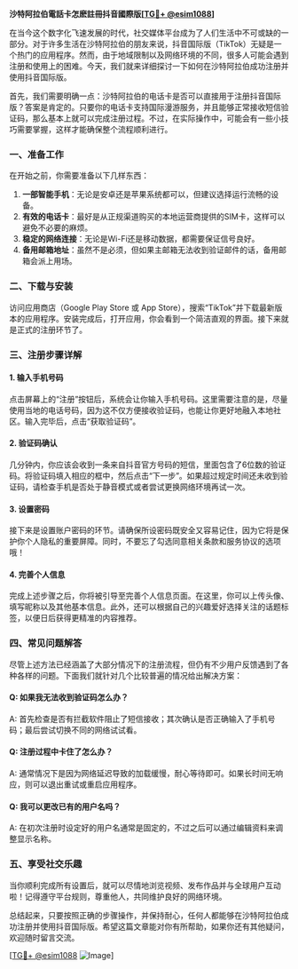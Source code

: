 **沙特阿拉伯電話卡怎麽註冊抖音國際版[[TG💪+ @esim1088](https://t.me/s/esim1088)]**

在当今这个数字化飞速发展的时代，社交媒体平台成为了人们生活中不可或缺的一部分。对于许多生活在沙特阿拉伯的朋友来说，抖音国际版（TikTok）无疑是一个热门的应用程序。然而，由于地域限制以及网络环境的不同，很多人可能会遇到注册和使用上的困难。今天，我们就来详细探讨一下如何在沙特阿拉伯成功注册并使用抖音国际版。

首先，我们需要明确一点：沙特阿拉伯的电话卡是否可以直接用于注册抖音国际版？答案是肯定的。只要你的电话卡支持国际漫游服务，并且能够正常接收短信验证码，那么基本上就可以完成注册过程。不过，在实际操作中，可能会有一些小技巧需要掌握，这样才能确保整个流程顺利进行。

### 一、准备工作

在开始之前，你需要准备以下几样东西：
1. **一部智能手机**：无论是安卓还是苹果系统都可以，但建议选择运行流畅的设备。
2. **有效的电话卡**：最好是从正规渠道购买的本地运营商提供的SIM卡，这样可以避免不必要的麻烦。
3. **稳定的网络连接**：无论是Wi-Fi还是移动数据，都需要保证信号良好。
4. **备用邮箱地址**：虽然不是必须，但如果主邮箱无法收到验证邮件的话，备用邮箱会派上用场。

### 二、下载与安装

访问应用商店（Google Play Store 或 App Store），搜索“TikTok”并下载最新版本的应用程序。安装完成后，打开应用，你会看到一个简洁直观的界面。接下来就是正式的注册环节了。

### 三、注册步骤详解

#### 1. 输入手机号码
点击屏幕上的“注册”按钮后，系统会让你输入手机号码。这里需要注意的是，尽量使用当地的电话号码，因为这不仅方便接收验证码，也能让你更好地融入本地社区。输入完毕后，点击“获取验证码”。

#### 2. 验证码确认
几分钟内，你应该会收到一条来自抖音官方号码的短信，里面包含了6位数的验证码。将验证码填入相应的框中，然后点击“下一步”。如果超过规定时间还未收到验证码，请检查手机是否处于静音模式或者尝试更换网络环境再试一次。

#### 3. 设置密码
接下来是设置账户密码的环节。请确保所设密码既安全又容易记住，因为它将是保护你个人隐私的重要屏障。同时，不要忘了勾选同意相关条款和服务协议的选项哦！

#### 4. 完善个人信息
完成上述步骤之后，你将被引导至完善个人信息页面。在这里，你可以上传头像、填写昵称以及其他基本信息。此外，还可以根据自己的兴趣爱好选择关注的话题标签，以便日后获得更精准的内容推荐。

### 四、常见问题解答

尽管上述方法已经涵盖了大部分情况下的注册流程，但仍有不少用户反馈遇到了各种各样的问题。下面我们就针对几个比较普遍的情况给出解决方案：

#### Q: 如果我无法收到验证码怎么办？
A: 首先检查是否有拦截软件阻止了短信接收；其次确认是否正确输入了手机号码；最后尝试切换不同的网络试试看。

#### Q: 注册过程中卡住了怎么办？
A: 通常情况下是因为网络延迟导致的加载缓慢，耐心等待即可。如果长时间无响应，则可以退出重试或重启应用程序。

#### Q: 我可以更改已有的用户名吗？
A: 在初次注册时设定好的用户名通常是固定的，不过之后可以通过编辑资料来调整显示名称。

### 五、享受社交乐趣

当你顺利完成所有设置后，就可以尽情地浏览视频、发布作品并与全球用户互动啦！记得遵守平台规则，尊重他人，共同维护良好的网络环境。

总结起来，只要按照正确的步骤操作，并保持耐心，任何人都能够在沙特阿拉伯成功注册并使用抖音国际版。希望这篇文章能对你有所帮助，如果你还有其他疑问，欢迎随时留言交流。

[[TG💪+ @esim1088](https://t.me/s/esim1088) ![Image](https://i.postimg.cc/4NQfJmqS/Snipaste-2025-05-13-00-14-12.png)]